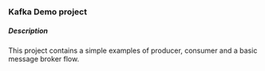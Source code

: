 ### Kafka Demo project

##### Description 

This project contains a simple examples of producer, consumer and a basic message 
broker flow.
